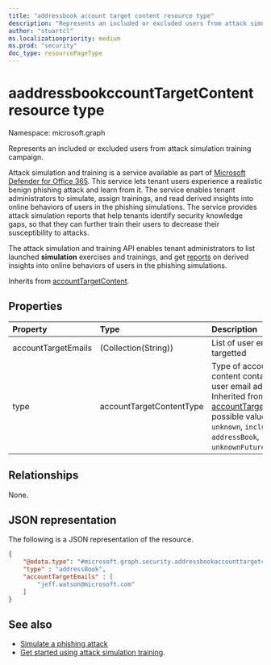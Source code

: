 ```yaml
---
title: "addressbook account target content resource type"
description: "Represents an included or excluded users from attack simulation training campaign."
author: "stuartcl"
ms.localizationpriority: medium
ms.prod: "security"
doc_type: resourcePageType
---
```


# aaddressbookccountTargetContent resource type

Namespace: microsoft.graph

Represents an included or excluded users from attack simulation training campaign.

Attack simulation and training is a service available as part of [Microsoft Defender for Office 365](/microsoft-365/security/office-365-security/defender-for-office-365?view=o365-worldwide&preserve-view=true). This service lets tenant users experience a realistic benign phishing attack and learn from it. The service enables tenant administrators to simulate, assign trainings, and read derived insights into online behaviors of users in the phishing simulations. The service provides attack simulation reports that help tenants identify security knowledge gaps, so that they can further train their users to decrease their susceptibility to attacks.

The attack simulation and training API enables tenant administrators to list launched **simulation** exercises and trainings, and get [reports](report-m365defender-reports-overview.md) on derived insights into online behaviors of users in the phishing simulations.

Inherits from [accountTargetContent](../resources/accountTargetContent.md).

## Properties
|Property|Type|Description|
|:---|:---|:---|
|accountTargetEmails|(Collection(String))|List of user emails targetted|
|type|accountTargetContentType| Type of account target content contains targetted user email addresses. Inherited from [accountTargetContent](../resources/accounttargetcontent.md).The possible values are: `unknown`, `includeAll`, `addressBook`, `unknownFutureValue`.|

## Relationships
None.

## JSON representation
The following is a JSON representation of the resource.
<!-- {
  "blockType": "resource",
  "@odata.type": "microsoft.graph.addressbookaccounttargetcontent",
  "openType": true
}
-->
``` json
{
    "@odata.type": "#microsoft.graph.security.addressbookaccounttargetcontent",
    "type" : "addressBook",
    "accountTargetEmails" : [
        "jeff.watson@microsoft.com"
    ]
}
```


## See also
- [Simulate a phishing attack](/microsoft-365/security/office-365-security/attack-simulation-training?view=o365-worldwide&preserve-view=true)
- [Get started using attack simulation training](/microsoft-365/security/office-365-security/attack-simulation-training-get-started?view=o365-worldwide&preserve-view=true#simulations).
